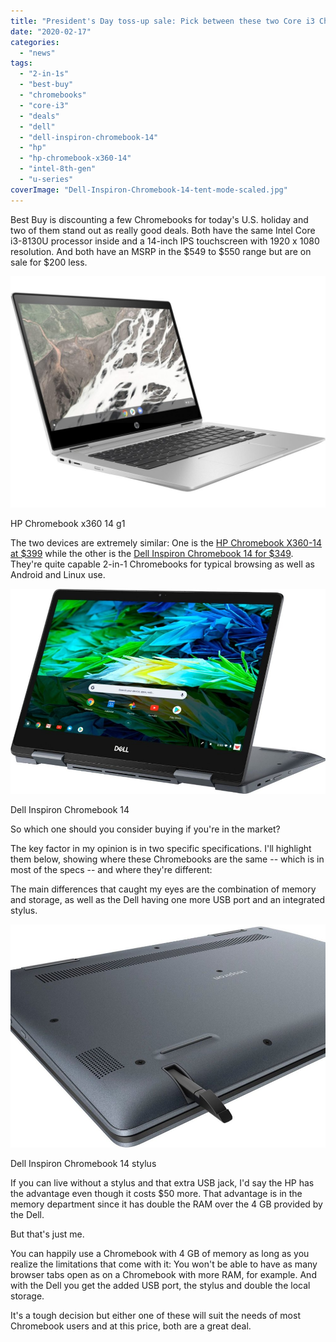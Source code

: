 ```yaml
---
title: "President's Day toss-up sale: Pick between these two Core i3 Chromebooks for under $400"
date: "2020-02-17"
categories: 
  - "news"
tags: 
  - "2-in-1s"
  - "best-buy"
  - "chromebooks"
  - "core-i3"
  - "deals"
  - "dell"
  - "dell-inspiron-chromebook-14"
  - "hp"
  - "hp-chromebook-x360-14"
  - "intel-8th-gen"
  - "u-series"
coverImage: "Dell-Inspiron-Chromebook-14-tent-mode-scaled.jpg"
---
```


Best Buy is discounting a few Chromebooks for today's U.S. holiday and two of them stand out as really good deals. Both have the same Intel Core i3-8130U processor inside and a 14-inch IPS touchscreen with 1920 x 1080 resolution. And both have an MSRP in the $549 to $550 range but are on sale for $200 less.

![](images/HP-Chromebook-x360-14-g1-1024x752.jpg)

HP Chromebook x360 14 g1

The two devices are extremely similar: One is the [HP Chromebook X360-14 at $399](https://www.bestbuy.com/site/hp-2-in-1-14-touch-screen-chromebook-intel-core-i3-8gb-memory-64gb-emmc-flash-memory-white-gold/6365772.p?skuId=6365772) while the other is the [Dell Inspiron Chromebook 14 for $349](https://www.bestbuy.com/site/dell-inspiron-2-in-1-14-touch-screen-chromebook-intel-core-i3-4gb-memory-128gb-emmc-flash-memory-urban-gray/6299820.p?skuId=6299820). They're quite capable 2-in-1 Chromebooks for typical browsing as well as Android and Linux use.

![](images/Dell-Inspiron-Chromebook-14-tent-mode.jpg)

Dell Inspiron Chromebook 14

So which one should you consider buying if you're in the market?

The key factor in my opinion is in two specific specifications. I'll highlight them below, showing where these Chromebooks are the same -- which is in most of the specs -- and where they're different:

The main differences that caught my eyes are the combination of memory and storage, as well as the Dell having one more USB port and an integrated stylus.

![](images/Dell-Inspiron-Chromebook-14-stylus.jpg)

Dell Inspiron Chromebook 14 stylus

If you can live without a stylus and that extra USB jack, I'd say the HP has the advantage even though it costs $50 more. That advantage is in the memory department since it has double the RAM over the 4 GB provided by the Dell.

But that's just me.

You can happily use a Chromebook with 4 GB of memory as long as you realize the limitations that come with it: You won't be able to have as many browser tabs open as on a Chromebook with more RAM, for example. And with the Dell you get the added USB port, the stylus and double the local storage.

It's a tough decision but either one of these will suit the needs of most Chromebook users and at this price, both are a great deal.
